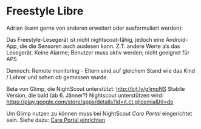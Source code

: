 # Freestyle Libre


Adrian (kann gerne von anderen erweitert oder ausformuliert werden):

Das Freestyle-Lesegerät ist nicht nightscout-fähig, jedoch eine Android-App, die die Sensoren auch auslesen kann.
Z.T. andere Werte als das Lesegerät.
Keine Alarme; Benutzer muss aktiv werden; nicht geeignet für APS

Dennoch: Remote monitoring - Eltern sind auf gleichem Stand wie das Kind / Lehrer und sehen ob gemessen wurde.

Beta von Glimp, die NightScout unterstützt: http://bit.ly/glimpNS
Stabile Version, die bald (ab 6. Jänner?) Nightscout unterstützen wird: https://play.google.com/store/apps/details?id=it.ct.glicemia&hl=de

Um Glimp nutzen zu können muss bei NightScout *Care Portal* eingerichtet sein. Siehe dazu: [Care Portal einrichten](care_portal.md)